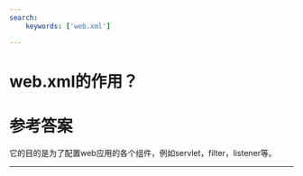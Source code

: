 ```yaml
---
search:
    keywords: ['web.xml']

---
```


# web.xml的作用？  

# 参考答案
它的目的是为了配置web应用的各个组件，例如servlet，filter，listener等。

---
 